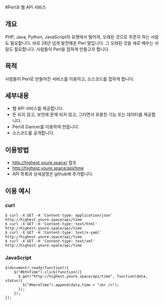 #Perl과 웹 API 서비스

## 개요
PHP, Java, Python, JavaScript의 유행에서 떨어져, 오래된 것으로 꾸준히 하는 사람도 필요합니다. 바로 28년 넘게 발전해온 Perl 말입니다.
그 오래된 것을 새로 배우는 사람도 필요합니다. 사람들이 Perl을 접하게 만들고자 합니다.

## 목적
사람들이 Perl로 만들어진 서비스를 이용하고, 소스코드를 접하게 합니다.

## 세부내용
- 웹 API 서비스를 제공합니다.
- 돈 되지 않고, 보안에 문제 되지 않고, 그러면서 유용한 기능 또는 데이터를 제공합니다.
- Perl과 Dancer를 이용하여 만듭니다.
- 소스코드를 공개합니다.

## 이용방법
- http://highest.youre.space/ 참조
- http://highest.youre.space/api/time
- API 목록과 상세설명은 github에 추가합니다.

## 이용 예시

### curl
```
$ curl -X GET -H 'Content-type: application/json' http://highest.youre.space/api/time
$ curl -X GET -H 'Content-type: text/html' http://highest.youre.space/api/time
$ curl -X GET -H 'Content-type: text/x-yaml' http://highest.youre.space/api/time
$ curl -X GET -H 'Content-type: text/xml' http://highest.youre.space/api/time
```
### JavaScript
```
$(document).ready(function(){
    $("#btnTime").click(function(){
      $.get("http://highest.youre.space/api/time", function(data, status){
        $("#hereTime").append(data.time + "<br />");
      });
    });
});
```
